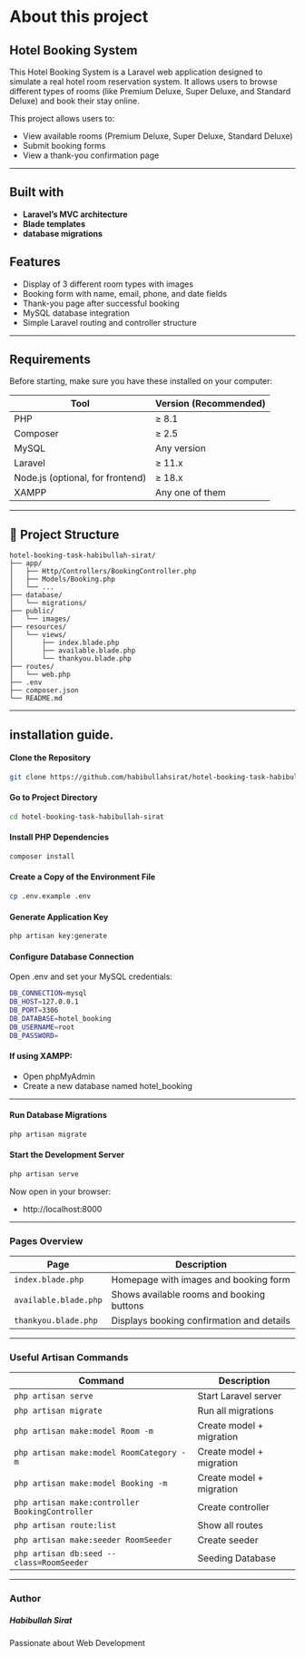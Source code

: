 # About this project
## Hotel Booking System
This Hotel Booking System is a Laravel web application designed to simulate a real hotel room reservation system. It allows users to browse different types of rooms (like Premium Deluxe, Super Deluxe, and Standard Deluxe) and book their stay online.

This project allows users to:
- View available rooms (Premium Deluxe, Super Deluxe, Standard Deluxe)
- Submit booking forms
- View a thank-you confirmation page
---

## Built with
- **Laravel’s MVC architecture**
- **Blade templates**
- **database migrations**

## Features

- Display of 3 different room types with images  
- Booking form with name, email, phone, and date fields  
- Thank-you page after successful booking  
- MySQL database integration  
- Simple Laravel routing and controller structure  

---
## Requirements

Before starting, make sure you have these installed on your computer:

| Tool                             | Version (Recommended) |
| -------------------------------- | --------------------- |
| PHP                              | ≥ 8.1                 |
| Composer                         | ≥ 2.5                 |
| MySQL                            | Any version           |
| Laravel                          | ≥ 11.x                |
| Node.js (optional, for frontend) | ≥ 18.x                |
| XAMPP                            | Any one of them       |

---
## 📁 Project Structure

```text
hotel-booking-task-habibullah-sirat/
├── app/
│   ├── Http/Controllers/BookingController.php
│   ├── Models/Booking.php
│   └── ...
├── database/
│   └── migrations/
├── public/
│   └── images/
├── resources/
│   └── views/
│       ├── index.blade.php
│       ├── available.blade.php
│       └── thankyou.blade.php
├── routes/
│   └── web.php
├── .env
├── composer.json
└── README.md
```
---
## installation guide.
#### Clone the Repository
```bash
git clone https://github.com/habibullahsirat/hotel-booking-task-habibullah-sirat.git
```
#### Go to Project Directory
```bash
cd hotel-booking-task-habibullah-sirat
```
#### Install PHP Dependencies
```bash
composer install
```
#### Create a Copy of the Environment File
```bash
cp .env.example .env
```
#### Generate Application Key
```bash
php artisan key:generate
```
#### Configure Database Connection

Open .env and set your MySQL credentials:
```bash
DB_CONNECTION=mysql
DB_HOST=127.0.0.1
DB_PORT=3306
DB_DATABASE=hotel_booking
DB_USERNAME=root
DB_PASSWORD=
```
#### If using XAMPP:
- Open phpMyAdmin 
- Create a new database named hotel_booking
---
#### Run Database Migrations
```bash
php artisan migrate
```
#### Start the Development Server
```bash
php artisan serve
```
Now open in your browser:
- http://localhost:8000
---
### Pages Overview
| Page                  | Description                                |
| --------------------- | ------------------------------------------ |
| `index.blade.php`     | Homepage with images and booking form      |
| `available.blade.php` | Shows available rooms and booking buttons  |
| `thankyou.blade.php`  | Displays booking confirmation and details  |
---
### Useful Artisan Commands
| Command                                         | Description              |
| ----------------------------------------------- | ------------------------ |
| `php artisan serve`                             | Start Laravel server     |
| `php artisan migrate`                           | Run all migrations       |
| `php artisan make:model Room -m`                | Create model + migration |
| `php artisan make:model RoomCategory -m`        | Create model + migration |
| `php artisan make:model Booking -m`             | Create model + migration |
| `php artisan make:controller BookingController` | Create controller        |
| `php artisan route:list`                        | Show all routes          |
| `php artisan make:seeder RoomSeeder`            | Create seeder            |
| `php artisan db:seed --class=RoomSeeder`        | Seeding Database         |


---
### Author
##### Habibullah Sirat
Passionate about Web Development

